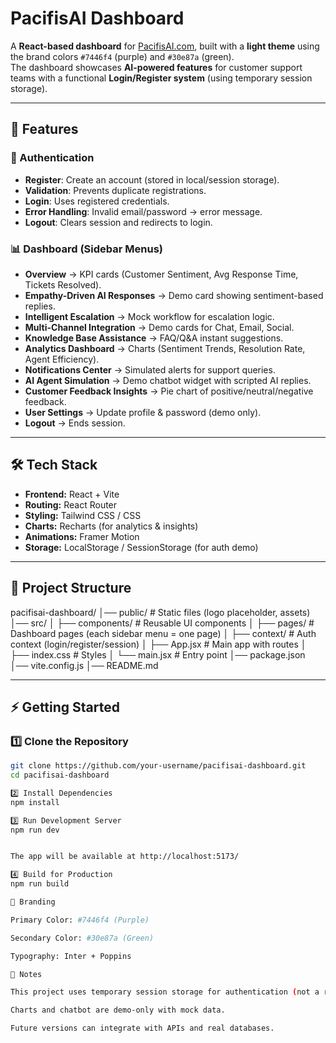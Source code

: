 # PacifisAI Dashboard  

A **React-based dashboard** for [PacifisAI.com](http://pacifisai.com/), built with a **light theme** using the brand colors `#7446f4` (purple) and `#30e87a` (green).  
The dashboard showcases **AI-powered features** for customer support teams with a functional **Login/Register system** (using temporary session storage).  

---

## 🚀 Features  

### 🔐 Authentication  
- **Register**: Create an account (stored in local/session storage).  
- **Validation**: Prevents duplicate registrations.  
- **Login**: Uses registered credentials.  
- **Error Handling**: Invalid email/password → error message.  
- **Logout**: Clears session and redirects to login.  

### 📊 Dashboard (Sidebar Menus)  
- **Overview** → KPI cards (Customer Sentiment, Avg Response Time, Tickets Resolved).  
- **Empathy-Driven AI Responses** → Demo card showing sentiment-based replies.  
- **Intelligent Escalation** → Mock workflow for escalation logic.  
- **Multi-Channel Integration** → Demo cards for Chat, Email, Social.  
- **Knowledge Base Assistance** → FAQ/Q&A instant suggestions.  
- **Analytics Dashboard** → Charts (Sentiment Trends, Resolution Rate, Agent Efficiency).  
- **Notifications Center** → Simulated alerts for support queries.  
- **AI Agent Simulation** → Demo chatbot widget with scripted AI replies.  
- **Customer Feedback Insights** → Pie chart of positive/neutral/negative feedback.  
- **User Settings** → Update profile & password (demo only).  
- **Logout** → Ends session.  

---

## 🛠️ Tech Stack  
- **Frontend:** React + Vite  
- **Routing:** React Router  
- **Styling:** Tailwind CSS / CSS  
- **Charts:** Recharts (for analytics & insights)  
- **Animations:** Framer Motion  
- **Storage:** LocalStorage / SessionStorage (for auth demo)  

---

## 📂 Project Structure  
pacifisai-dashboard/
│── public/ # Static files (logo placeholder, assets)
│── src/
│ ├── components/ # Reusable UI components
│ ├── pages/ # Dashboard pages (each sidebar menu = one page)
│ ├── context/ # Auth context (login/register/session)
│ ├── App.jsx # Main app with routes
│ ├── index.css # Styles
│ └── main.jsx # Entry point
│── package.json
│── vite.config.js
│── README.md


---

## ⚡ Getting Started  

### 1️⃣ Clone the Repository  
```bash
git clone https://github.com/your-username/pacifisai-dashboard.git
cd pacifisai-dashboard

2️⃣ Install Dependencies
npm install

3️⃣ Run Development Server
npm run dev


The app will be available at http://localhost:5173/

4️⃣ Build for Production
npm run build

🎨 Branding

Primary Color: #7446f4 (Purple)

Secondary Color: #30e87a (Green)

Typography: Inter + Poppins

📌 Notes

This project uses temporary session storage for authentication (not a real backend).

Charts and chatbot are demo-only with mock data.

Future versions can integrate with APIs and real databases.


